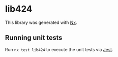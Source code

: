 # lib424

This library was generated with [Nx](https://nx.dev).


## Running unit tests

Run `nx test lib424` to execute the unit tests via [Jest](https://jestjs.io).


